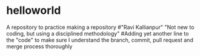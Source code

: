 # helloworld
A repository to practice making a repository
#"Ravi Kallianpur" "Not new to coding, but using a disciplined methodology"
#Adding yet another line to the "code" to make sure I understand the branch, commit, pull request and merge process thoroughly
